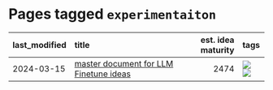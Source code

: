 # Pages tagged `experimentaiton`

|last_modified|title|est. idea maturity|tags
|:---|:---|---:|:---|
|2024-03-15|[master document for LLM Finetune ideas](../llm_finetunes.md)|2474|[![](https://img.shields.io/badge/tag-experimentaiton-418eb4)](../tags/experimentaiton.md) [![](https://img.shields.io/badge/tag-training-3c7f53)](../tags/training.md)|
